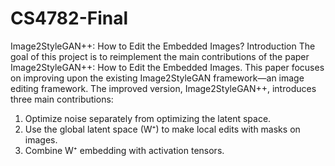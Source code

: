 # CS4782-Final
Image2StyleGAN++: How to Edit the Embedded Images?
Introduction 
The goal of this project is to reimplement the main contributions of the paper Image2StyleGAN++: How to Edit the Embedded Images. 
This paper focuses on improving upon the existing Image2StyleGAN framework—an image editing framework. The improved version, Image2StyleGAN++, introduces three main contributions:
1. Optimize noise separately from optimizing the latent space.
2. Use the global latent space (W⁺) to make local edits with masks on images.
3. Combine W⁺ embedding with activation tensors.
